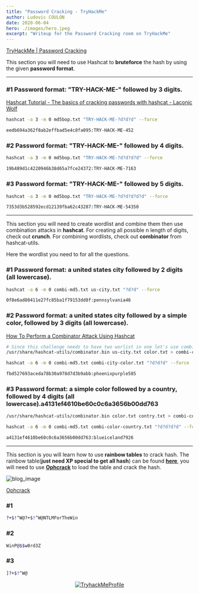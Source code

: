 ```yaml
---
title: "Password Cracking - TryHackMe"
author: Ludovic COULON
date: 2020-06-04
hero: ./images/hero.jpeg
excerpt: "Writeup for the Password Cracking room on TryHackMe"
---
```


[TryHackMe | Password Cracking](https://tryhackme.com/room/passwordcracking)

This section you will need to use Hashcat to **bruteforce** the hash by using the given **password format**.

---

### #1 Password format: "TRY-HACK-ME-" followed by 3 digits.

[Hashcat Tutorial - The basics of cracking passwords with hashcat - Laconic Wolf](https://laconicwolf.com/2018/09/29/hashcat-tutorial-the-basics-of-cracking-passwords-with-hashcat/)

```bash
hashcat -a 3 -m 0 md5bop.txt "TRY-HACK-ME-?d?d?d" --force
```

```bash
eedb694a362f8ab2effbad5e4c8fa095:TRY-HACK-ME-452
```

### #2 Password format: "TRY-HACK-ME-" followed by 4 digits.

```bash
hashcat -a 3 -m 0 md5bop.txt "TRY-HACK-ME-?d?d?d?d" --force
```

```bash
19b489d1c4220946b38d65a7fce24372:TRY-HACK-ME-7163
```

### #3 Password format: "TRY-HACK-ME-" followed by 5 digits.

```bash
hashcat -a 3 -m 0 md5bop.txt "TRY-HACK-ME-?d?d?d?d?d" --force
```

```bash
7353d3b528592ecd12139fba62c43287:TRY-HACK-ME-54350
```

---

This section you will need to create wordlist and combine them then use combination attacks in **hashcat**. For creating all possible n length of digits, check out **crunch**. For combining wordlists, check out **combinator** from hashcat-utils.

Here the wordlist you need to for all the questions.

### #1 Password format: a united states city followed by 2 digits (all lowercase).

```bash
hashcat -a 6 -m 0 combi-md5.txt us-city.txt "?d?d" --force
```

```bash
0f8e6ad80411e27fc85ba1f79153dd8f:pennsylvania46
```

### #2 Password format: a united states city followed by a simple color, followed by 3 digits (all lowercase).

[How To Perform a Combinator Attack Using Hashcat](https://www.4armed.com/blog/hashcat-combinator-attack/)

```bash
# Since this challenge needs to have two worlist in one let's use combinator (hashcat utils)
/usr/share/hashcat-utils/combinator.bin us-city.txt color.txt > combi-city-color.txt
```

```bash
hashcat -a 6 -m 0 combi-md5.txt combi-city-color.txt "?d?d?d" --force
```

```bash
fbd527693aceda78b30a978d7d3b9abb:phoenixpurple585
```

### #3 Password format: a simple color followed by a country, followed by 4 digits (all lowercase).a4131ef4610be60c0c6a3656b00dd763

```bash
/usr/share/hashcat-utils/combinator.bin color.txt contry.txt > combi-color-country.txt
```

```bash
hashcat -a 6 -m 0 combi-md5.txt combi-color-country.txt "?d?d?d?d" --force
```

```bash
a4131ef4610be60c0c6a3656b00dd763:blueiceland7926
```

---

This section is you will learn how to use **rainbow tables** to crack hash. The rainbow table(**just need XP special to get all hash**) can be found **[here](http://ophcrack.sourceforge.net/tables.php)**, you will need to use **[Ophcrack](http://ophcrack.sourceforge.net/download.php)** to load the table and crack the hash.

<div className="Image__Medium">
  <img src="https://imgur.com/zS0lftk.png" alt="blog_image" />
</div>

[Ophcrack](https://ophcrack.sourceforge.io/tables.php)

### #1

```bash
?+$!^W@?+$!^W@NTLMForTheWin
```

### #2

```bash
WinP@$$w0rd3Z
```

### #3

```bash
]?+$!^W@
```

<center>
  <a href="https://tryhackme.com/p/boperXD" target="_blank">
    <img src="https://i.imgur.com/kUD3W5P.png" alt="TryhackMeProfile" />
  </a>
</center>
